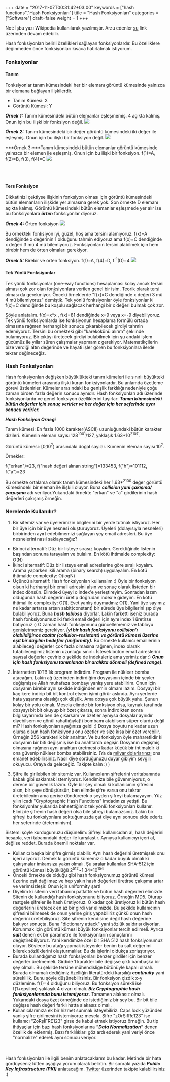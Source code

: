 +++
date = "2017-11-07T00:31:42+03:00"
keywords = ["hash functions","Hash Fonksiyonları"]
title = "Hash Fonksiyonları"
categories = ["Software"]
draft=false
weight = 1
+++

Not: İşbu yazı Wikipedia kullanılarak yazılmıştır. Arzu edenler <a href="https://en.wikipedia.org/wiki/Hash_function" target="_blank">şu</a> link üzerinden devam edebilir.

Hash fonksiyonları belirli özellikleri sağlayan fonksiyonlardır. Bu özelliklere değinmeden önce fonksiyonları kısaca hatırlatmak istiyorum.

<!--more-->

### Fonksiyonlar

#### Tanım

Fonksiyonlar tanım kümesindeki her bir elemanı görüntü kümesinde yalnızca bir elemana bağlayan ilişkilerdir.  

* Tanım Kümesi: X
* Görüntü Kümesi: Y


***Örnek 1:*** Tanım kümesindeki bütün elemanlar eşleşmemiş. 4 açıkta kalmış. Onun için bu ilişki bir fonksiyon değil.
<img src="/img/hash/fonksiyon_degil.png"/>

***Örnek 2:*** Tanım kümesindeki bir değer görüntü kümesindeki iki değer ile eşleşmiş. Onun için bu ilişki bir fonksiyon değil.
<img src="/img/hash/fonksiyon_degil_2.png"/>

***Örnek 3:***Tanım kümesindeki bütün elemanlar görüntü kümesinde yalnızca bir elemen ile eşleşmiş. Onun için bu ilişki bir fonksiyon. f(1)=A, f(2)=B, f(3), f(4)=C
<img src="/img/hash/fonksiyon.png"/>

<br><br>
#### Ters Fonksiyon

Dikkatinizi çektiyse ilişkinin fonksiyon olması için görüntü kümesindeki bütün elemanların ilişkide yer almasına gerek yok. Son örnekte D elemanı açıkta kalmış. Görüntü kümesindeki bütün elemanlar eşleşmede yer alır ise bu fonksiyonlara ***örten*** fonksiyonlar diyoruz.

***Örnek 4:*** Örten fonksiyon
<img src="/img/hash/orten.png"/>


Bu örnekteki fonksiyon iyi, güzel, hoş ama tersini alamıyoruz. f(x)=A dendiğinde x değerinin 1 olduğunu tahmin ediyoruz ama f(x)=C dendiğinde x değeri 3 mü 4 mü bilemiyoruz. Fonksiyonların tersini alabilmek için hem birebir hem de örten olmaları gerekiyor.

***Örnek 5:*** Birebir ve örten fonksiyon. f(1)=A, f(4)=D, f<sup>-1</sup>(D)=4
<img src="/img/hash/birebir_ve_orten.png"/>


#### Tek Yönlü Fonksiyonlar

Tek yönlü fonksiyonlar (one-way functions) hesaplaması kolay ancak tersini alması çok zor olan fonksiyonlara verilen genel bir isim. Teorik olarak tersi olması da gerekmiyor. Önceki örneklerde "f(x)=C dendiğinde x değeri 3 mü 4 mü bilemiyoruz" demiştik. Tek yönlü fonksiyonlar öyle fonksiyonlar ki f(x)=C dendiğinde bu koşulu sağlacak herhangi bir x değeri bulmak çok zor. 

Şöyle anlatalım. f(x)=x*x , f(x)=81 dendiğinde x=9 veya x=-9 diyebiliyoruz. Tek yönlü fonksiyonlarda ise fonksiyonun hesaplama formülü ortada olmasına rağmen herhangi bir sonucu çıkarabilecek girdiyi tahmin edemiyoruz. Tersini bu örnekteki gibi "karekökünü alırım" şeklinde bulamıyoruz. Bir çıktıyı üretecek girdiyi bulabilmek için şu andaki işlem gücümüz ile yıllar süren çalışmalar yapmamız gerekiyor. Matematikçilerin bize verdiği altın değerinde ve hayati işler gören bu fonksiyonlara ilerde tekrar değineceğiz.


### Hash Fonksiyonları

Hash fonksiyonları değişken büyüklükteki tanım kümeleri ile sınırlı büyükteki görüntü kümeleri arasında ilişki kuran fonksiyonlardır. Bu anlamda özetleme görevi üstlenirler. Kümeler arasındaki bu genişlik farklılığı nedeniyle çoğu zaman birden fazla değerin sonucu aynıdır. Hash fonksiyonları adı üzerinde fonksiyonlardır ve genel fonksiyon özelliklerini taşırlar: ***Tanım kümesindeki bütün değerler için sonuç verirler ve her değer için her seferinde aynı sonucu verirler.***

***Hash Fonksiyon Örneği***

Tanım kümesi: En fazla 1000 karakter(ASCII) uzunluğundaki bütün karakter dizileri. Kümenin eleman sayısı 128<sup>1001</sup>/127, yaklaşık 1.63*10<sup>2107</sup>.

Görüntü kümesi: [0,10<sup>7</sup>) arasındaki doğal sayılar. Kümenin eleman sayısı 10<sup>7</sup>. 

Örnekler:

f("erkan")=23, f("hash değeri alınan string")=133453, f("h")=101112, f("a")=23

Bu örnekte ortalama olarak tanım kümesindeki her  1.63*<sup>2100</sup> değer görüntü kümesindeki bir eleman ile ilişkili oluyor. Buna ***collision yani çakışma/çarpışma*** adı veriliyor.Yukarıdaki örnekte "erkan" ve "a" girdilerinin hash değerleri çakışmış örneğin.

### Nerelerde Kullanılır?


1. Bir sitemiz var ve üyelerimizin bilgilerini bir yerde tutmak istiyoruz. Her bir üye için bir üye nesnesi oluşturuyoruz. Üyeleri (dolayısıyla nesneleri) birbirinden ayırt edebilmemizi sağlayan şey email adresleri. Bu üye nesnelerini nasıl saklayacağız?
 * Birinci alternatif: Düz bir listeye sırasız koyalım. Gerektiğinde listenin başından sonuna tarayalım ve bulalım. En kötü ihtimalde complexity: O(N)
 * İkinci alternatif: Düz bir listeye email adreslerine göre sıralı koyalım. Arama yaparken ikili arama (binary search) uygulayalım. En kötü ihtimalde complexity: O(logN)
 * Üçüncü alternatif: Hash fonksiyonları kullanalım :) Öyle bir fonksiyon olsun ki herhangi bir email adresini alsın ve sonuç olarak listeden bir index dönsün. Elimdeki üyeyi o index'e yerleştireyim. Sonradan lazım olduğunda hash değerini üretip doğrudan index'e gideyim. En kötü ihtimal ile complexity: O(1). Evet yanlış duymadınız O(1). Yani üye sayımız ne kadar artarsa artsın sabit(constant) bir sürede üye bilgilerini şıp diye bulabiliyoruz. Buna ***hash tablosu*** diyorlar. Lakin farketti iseniz burada hash fonksiyonumuz iki farklı email değeri için aynı index'i üretirse batıyoruz :) O zaman hash fonksiyonunu güncellememiz ve tabloyu genişletmemiz gerekiyor. ***İyi bir hash fonksiyonu collision'ı olabildiğince azaltır (collision-resistant) ve görüntü kümesi üzerine eşit bir dağılım hedefler (uniformity).***  Bu örnekte kullanıcı emaillerinin alabileceği değerler çok fazla olmasına rağmen, index olarak tutabileceğimiz listenin uzunluğu sınırlı. İstesek bütün email adreslerini sayısal değerler çevirip o şekilde de indeksleriz ama yerimiz dar :)  ***Onun için hash fonksiyonu tanımlanan bir aralıkta dönmeli (defined range).***

2. İnternetten 10TB'lık program indirdim. Program ile nükleer bomba atacağım. Lakin ağ üzerinden indirdiğim dosyasının içinde bir şeyler değişmişse Allah muhafaza bombayı yanlış yere atabilirim. Onun için dosyanın birebir aynı şekilde indiğinden emin olmam lazım. Dosyayı bir kaç kere indirip bit bit kontrol etsem işimi görür aslında. Aynı yerlerde hata yaşanma olasılığı çok düşük. Ama dosya çok büyük yahu. Şunun kolay bir yolu olmalı. Mesela elimde bir fonksiyon olsa, kaynak tarafında dosyayı bit bit okuyup bir özet çıkarsa, sonra indirdikten sonra bilgisayarımda ben de çıkarsam ve özetler aynıysa dosyalar aynıdır diyebilsem ve gönül rahatlığıyla(!) bombamı atabilsem süper olurdu değil mi? Hash fonksiyonları ayağınıza geldi :) Dosya boyutu ne kadar uzun olursa olsun hash fonksiyonu onu özetler ve size kısa bir özet verebilir. Örneğin 256 karakterlik bir anahtar. Ve bu fonksiyon öyle maharetlidir ki dosyanın bir biti değişmiş ise bu anahtarda değişir. Dosyanın değişmiş olmasına rağmen aynı anahtarı üretmesi o kadar küçük bir ihtimaldir ki ona güvenip nükleer bomba atabilirsiniz. (Ya da <a href="https://coinmarketcap.com/" target="_blank">milyar dolarlarınızı</a> ona emanet edebilirsiniz. Nasıl diye sorduğunuzu duyar gibiyim sevgili okuyucu. Oraya da geleceğiz. Takipte kalın :) )

3. Şifre ile girilebilen bir sitemiz var. Kullanıcıların şifrelerini veritabanında kabak gibi saklamak istemiyoruz. Kendimize bile güvenmiyoruz, o derece bir güvenlik lazım. Öyle bir şey olmalı ki kullanıcının şifresini alsın, bir şeye dönüştürsün, ben elimde şifre varsa onu tekrar üretebileyim ama geriye döndürerek o şeyden şifreyi bulamayayım. Yüz yılın icadı "Cryptographic Hash Functions" imdadınıza yetişti. Bu fonksiyonlar yukarıda bahsettiğimiz tek yönlü fonksiyonları kullanır. Elinizde şifrenin hash değeri olsa bile şifreyi bulamazsınız. Lakin bir şifreyi bu fonksiyonlara soktuğumuzda çat diye aynı sonucu elde ederiz her seferinde (determinism). 

Sistemi şöyle kurduğumuzu düşünelim: Şifreyi kullanıcıdan al, hash değerini hesapla, veri tabanındaki değer ile karşılaştır. Aynıysa kullanıcıyı içeri al, değilse reddet. Burada önemli noktalar var.

* Kullanıcı başka bir şifre girmiş olabilir. Aynı hash değerini üretmişsek onu içeri alıyoruz. Demek ki görüntü kümemiz o kadar büyük olmalı ki çakışmalar imkansıza yakın olmalı. Şu sıralar kullanılan SHA-512 için görüntü kümesi büyüklüğü 2<sup>512</sup>~1.34*10<sup>154</sup>
* Önceki örnekte de olduğu gibi hash fonksiyonumuz görüntü kümesi üzerine eşit dağılmaz ve hep yakın hash değerleri üretirse çakışma artar ve verimsizleşir. Onun için uniformity şart!
* Diyelim ki sitenin veri tabanını patlattık ve bütün hash değerleri elimizde. Sitenin de kullandığı hash fonksiyonunu biliyoruz. Örneğin MD5. Oturup rastgele şifreler ile hash üretiyoruz. O kadar çok üretiyoruz ki bütün hash değerlerini üretecek en az bir girdi var elimizde. Bu şekilde kullanıcının şifresini bilmesek de onun yerine giriş yapabiliriz çünkü onun hash değerini üretebiliyoruz. Site şifrenin kendisine değil hash değerine bakıyor sonuçta. Buna "dictionary attack" yani sözlük saldırısı diyorlar. Korunmak için görüntü kümesi büyük fonksiyonlar tercih edilmeli. Ayrıca ***salt*** denen ek bir parametre ile fonksiyonların sonuçlarını değiştirebiliyoruz. Yani kendimize özel bir SHA 512 hash fonksiyonumuz oluyor. Böylece bu atağı yapmak isteyenler benim bu salt değerimi bilerek sözlüklerini oluşturmalılar. Bu da işlerini oldukça zorlaştırıyor.
* Burada kullandığımız hash fonksiyonları benzer girdiler için benzer değerler üretmemeli. Girdide 1 karakter bile değişse çıktı bambaşka bir şey olmalı. Bu şekilde tersine mühendisliğe bütünüyle kapalı olmalı. Burada olmamalı dediğimiz özelliğin literatürdeki karşılığı ***continuity*** yani süreklilik. Bunu şöyle düşünebilirsiniz. Bir fonksiyon çizdik x-y düzlemine. f(1)=4 olduğunu biliyoruz. Bu fonksiyon sürekli ise f(1+epsilon) yaklaşık 4 civarı olmalı. ***Biz Cryptographic hash fonksiyonlarında bunu istemiyoruz.*** Tamamen alakasız olmalı. Yukarıdaki dosya özet örneğinde de istediğimiz bir şey bu. Bir bit bile değişse hash değeri farklı hatta alakasız olmalı.
* Kullanıcılarımıza ek bir hizmet sunmak isteyebiliriz. Caps lock yüzünden yanlış şifre girilmesini istemiyoruz mesela. Şifre "zOrŞifRe123" ise kullanıcı "ZoRşİFRE123" girse de kabul etmek istiyoruz örneğin. Bu tip ihtiyaçlar için bazı hash fonksiyonlarına ***"Data Normalization"*** denen özellik de eklenmiş. Bazı farklılıkları göz ardı ederek yani veriyi önce "normalize" ederek aynı sonucu veriyor. 

<br><br>
Hash fonksiyonları ile ilgili benim anlatacaklarım bu kadar. Metinde bir hata gördüyseniz lütfen aşağıya yorum olarak belirtin. Bir sonraki yazıda ***Public Key Infrastructure (PKI)*** anlatacağım. <a href="https://twitter.com/erkan_erol_" target="_blank">Twitter</a> üzerinden takipte kalabilirsiniz :)